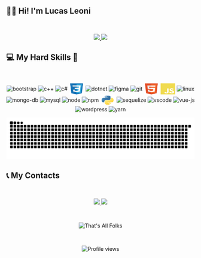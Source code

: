 ## 👋🏼 Hi! I'm Lucas Leoni

<br>
<div>
  <p align="center">
    <a href="https://github.com/lucas-leoni">
      <img height="180em" src="https://github-readme-stats-sigma-five.vercel.app/api?username=lucas-leoni&show_icons=true&theme=merko&include_all_commits=true&count_private=true">
    </a>
    <a href="https://github.com/lucas-leoni">
      <img height="180em" src="https://github-readme-stats-sigma-five.vercel.app/api/top-langs/?username=lucas-leoni&layout=compact&langs_count=7&theme=merko">
    </a>
  </p>
</div>

## 💻 My Hard Skills 🚀

<div style="display: inline_block"><br>
  
  <p align="center">
  <!--   <img align="center" alt="android" title="Android" height="30" width="40" src="https://cdn.jsdelivr.net/gh/devicons/devicon/icons/android/android-plain.svg">
    <img align="center" alt="android-studio" title="Android Studio" height="30" width="40" src="https://cdn.jsdelivr.net/gh/devicons/devicon/icons/androidstudio/androidstudio-original.svg" /> -->
    <img align="center" alt="bootstrap" title="Bootstrap" height="30" width="40" src="https://cdn.jsdelivr.net/gh/devicons/devicon/icons/bootstrap/bootstrap-original.svg">
    <img align="center" alt="c++" title="C++" height="30" width="40" src="https://cdn.jsdelivr.net/gh/devicons/devicon/icons/cplusplus/cplusplus-original.svg">
    <img align="center" alt="c#" title="C#" height="30" width="40" src="https://cdn.jsdelivr.net/gh/devicons/devicon/icons/csharp/csharp-original.svg">
    <img align="center" alt="css" title="CSS3" height="30" width="40" src="https://raw.githubusercontent.com/devicons/devicon/master/icons/css3/css3-original.svg">
  <!--   <img align="center" alt="dev-icon" title="Dev Icon" height="30" width="40" src="https://cdn.jsdelivr.net/gh/devicons/devicon/icons/devicon/devicon-original.svg" /> -->
    <img align="center" alt="dotnet" title="Dotnet" height="30" width="40" src="https://cdn.jsdelivr.net/gh/devicons/devicon/icons/dot-net/dot-net-original.svg">
  <!--   <img align="center" alt="eslint" title="ESLint" height="30" width="40" src="https://cdn.jsdelivr.net/gh/devicons/devicon/icons/eslint/eslint-original.svg" /> -->
    <img align="center" alt="figma" title="Figma" height="30" width="40" src="https://cdn.jsdelivr.net/gh/devicons/devicon/icons/figma/figma-original.svg">
    <img align="center" alt="git" title="Git" height="30" width="40" src="https://cdn.jsdelivr.net/gh/devicons/devicon/icons/git/git-original.svg">
  <!--   <img align="center" alt="chrome" title="Google Chrome" height="30" width="40" src="https://cdn.jsdelivr.net/gh/devicons/devicon/icons/chrome/chrome-original.svg">
    <img align="center" alt="gradle" title="Gradle" height="30" width="40" src="https://cdn.jsdelivr.net/gh/devicons/devicon/icons/gradle/gradle-plain.svg">  -->
    <img align="center" alt="html" title="HTML5" height="30" width="40" src="https://raw.githubusercontent.com/devicons/devicon/master/icons/html5/html5-original.svg">
  <!--   <img align="center" alt="ionic" title="Ionic" height="30" width="40" src="https://cdn.jsdelivr.net/gh/devicons/devicon/icons/ionic/ionic-original.svg"> -->
    <img align="center" alt="js" title="JavaScript" height="30" width="40" src="https://raw.githubusercontent.com/devicons/devicon/master/icons/javascript/javascript-plain.svg">
    <img align="center" alt="linux" title="Linux" height="30" width="40" src="https://cdn.jsdelivr.net/gh/devicons/devicon/icons/linux/linux-original.svg" />
    <img align="center" alt="mongo-db" title="MongoDB" height="30" width="40" src="https://cdn.jsdelivr.net/gh/devicons/devicon/icons/mongodb/mongodb-original.svg" />
    <img align="center" alt="mysql" title="MySQL" height="30" width="40" src="https://cdn.jsdelivr.net/gh/devicons/devicon/icons/mysql/mysql-original.svg">
    <img align="center" alt="node" title="Node.js" height="30" width="40" src="https://cdn.jsdelivr.net/gh/devicons/devicon/icons/nodejs/nodejs-original.svg">
    <img align="center" alt="npm" title="NPM" height="30" width="40" src="https://cdn.jsdelivr.net/gh/devicons/devicon/icons/npm/npm-original-wordmark.svg">
    <img align="center" alt="python" title="Python" height="30" width="40" src="https://raw.githubusercontent.com/devicons/devicon/master/icons/python/python-original.svg">
    <img align="center" alt="sequelize" title="Sequelize" height="30" width="40" src="https://cdn.jsdelivr.net/gh/devicons/devicon/icons/sequelize/sequelize-original.svg">
    <!--   <img align="center" alt="ubuntu" title="Ubuntu" height="30" width="40" src="https://cdn.jsdelivr.net/gh/devicons/devicon/icons/ubuntu/ubuntu-plain.svg" /> -->
    <img align="center" alt="vscode" title="Visual Studio Code" height="30" width="40" src="https://cdn.jsdelivr.net/gh/devicons/devicon/icons/vscode/vscode-original.svg">
    <img align="center" alt="vue-js" title="Vue.js" height="30" width="40" src="https://cdn.jsdelivr.net/gh/devicons/devicon/icons/vuejs/vuejs-original.svg" />
    <img align="center" alt="wordpress" title="WordPress" height="30" width="40" src="https://cdn.jsdelivr.net/gh/devicons/devicon/icons/wordpress/wordpress-plain.svg">
    <img align="center" alt="yarn" title="Yarn" height="30" width="40" src="https://cdn.jsdelivr.net/gh/devicons/devicon/icons/yarn/yarn-original.svg" />
  </p>
</div>
 
<div>
  <p align="center">
    <img src="https://github.com/lucas-leoni/lucas-leoni/blob/output/github-contribution-grid-snake.svg" alt="Snake animation">
  </p>
  
  ## 📞 My Contacts
  <br>
  <p align="center">
    <a href="https://www.linkedin.com/in/lucas-leoni09/" target="_blank">
      <img src="https://img.shields.io/badge/-LinkedIn-%230077B5?style=for-the-badge&logo=linkedin&logoColor=white" target="_blank">
    </a>
    <a href="https://api.whatsapp.com/send?phone=5547997011007&text=Ol%C3%A1,%20Lucas" target="_blank">
      <img src="https://img.shields.io/badge/WhatsApp-25D366?style=for-the-badge&logo=whatsapp&logoColor=white" target="_blank">
    </a>
  </p>
  <br>
  
   <p align="center">
    <img src="https://media.tenor.com/Xog-njZu2GoAAAAd/looney-tunes.gif" alt="That's All Folks">
  </p>
  
  <br>
  <p align="center">
    <img src="https://komarev.com/ghpvc/?username=lucas-leoni&label=Profile+Views&color=brightgreen&style=flat" alt="Profile views">
  </p>
</div>
